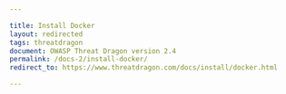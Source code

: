 ```yaml
---

title: Install Docker
layout: redirected
tags: threatdragon
document: OWASP Threat Dragon version 2.4
permalink: /docs-2/install-docker/
redirect_to: https://www.threatdragon.com/docs/install/docker.html

---
```

